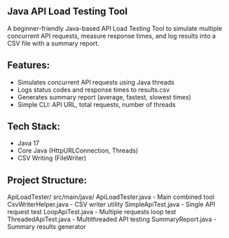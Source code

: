 Java API Load Testing Tool
--------------------------------
A beginner-friendly Java-based API Load Testing Tool to simulate multiple concurrent API requests, 
measure response times, and log results into a CSV file with a summary report.

Features:
--------------------------------
- Simulates concurrent API requests using Java threads
- Logs status codes and response times to results.csv
- Generates summary report (average, fastest, slowest times)
- Simple CLI: API URL, total requests, number of threads

Tech Stack:
--------------------------------
- Java 17
- Core Java (HttpURLConnection, Threads)
- CSV Writing (FileWriter)

Project Structure:
--------------------------------
ApiLoadTester/
  src/main/java/
    ApiLoadTester.java       - Main combined tool
    CsvWriterHelper.java     - CSV writer utility
    SimpleApiTest.java       - Single API request test
    LoopApiTest.java         - Multiple requests loop test
    ThreadedApiTest.java     - Multithreaded API testing
    SummaryReport.java       - Summary results generator
